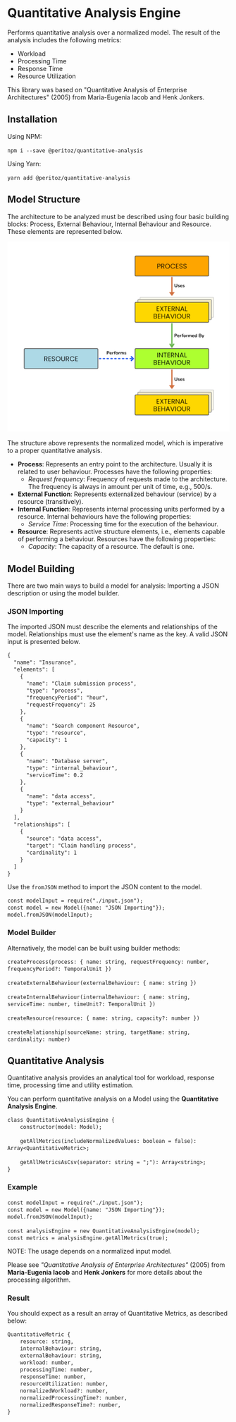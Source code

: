 # Quantitative Analysis Engine

Performs quantitative analysis over a normalized model. The result of the analysis includes the following metrics:

- Workload
- Processing Time
- Response Time
- Resource Utilization

This library was based on "Quantitative Analysis of Enterprise Architectures" (2005) from Maria-Eugenia Iacob and Henk Jonkers.

## Installation

Using NPM:

``
npm i --save @peritoz/quantitative-analysis
``

Using Yarn:

``
yarn add @peritoz/quantitative-analysis
``

## Model Structure

The architecture to be analyzed must be described using four basic building blocks: Process, External Behaviour, Internal Behaviour and Resource. These elements are represented below.

![Model representation](./docs/model.jpg)

The structure above represents the normalized model, which is imperative to a proper quantitative analysis.

- **Process**: Represents an entry point to the architecture. Usually it is related to user behaviour. Processes have the following properties:
  - *Request frequency*: Frequency of requests made to the architecture. The frequency is always in amount per unit of time, e.g., 500/s.
- **External Function**: Represents externalized behaviour (service) by a resource (transitively).
- **Internal Function**: Represents internal processing units performed by a resource. Internal behaviours have the following properties:
  - *Service Time*: Processing time for the execution of the behaviour.
- **Resource**: Represents active structure elements, i.e., elements capable of performing a behaviour. Resources have the following properties:
  - *Capacity*: The capacity of a resource. The default is one.

## Model Building

There are two main ways to build a model for analysis: Importing a JSON description or using the model builder.

### JSON Importing

The imported JSON must describe the elements and relationships of the model. Relationships must use the element's name as the key. A valid JSON input is presented below.

```
{
  "name": "Insurance",
  "elements": [
    {
      "name": "Claim submission process",
      "type": "process",
      "frequencyPeriod": "hour",
      "requestFrequency": 25
    },
    {
      "name": "Search component Resource",
      "type": "resource",
      "capacity": 1
    },
    {
      "name": "Database server",
      "type": "internal_behaviour",
      "serviceTime": 0.2
    },
    {
      "name": "data access",
      "type": "external_behaviour"
    }
  ],
  "relationships": [
    {
      "source": "data access",
      "target": "Claim handling process",
      "cardinality": 1
    }
  ]
}  
```

Use the ```fromJSON``` method to import the JSON content to the model.

```
const modelInput = require("./input.json");
const model = new Model({name: "JSON Importing"});
model.fromJSON(modelInput);
```

### Model Builder

Alternatively, the model can be built using builder methods:

```
createProcess(process: { name: string, requestFrequency: number, frequencyPeriod?: TemporalUnit })

createExternalBehaviour(externalBehaviour: { name: string })

createInternalBehaviour(internalBehaviour: { name: string, serviceTime: number, timeUnit?: TemporalUnit })

createResource(resource: { name: string, capacity?: number })

createRelationship(sourceName: string, targetName: string, cardinality: number)
```

## Quantitative Analysis

Quantitative analysis provides an analytical tool for workload, response time, processing time and utility estimation.

You can perform quantitative analysis on a Model using the **Quantitative Analysis Engine**.

```
class QuantitativeAnalysisEngine {
    constructor(model: Model);

    getAllMetrics(includeNormalizedValues: boolean = false): Array<QuantitativeMetric>;

    getAllMetricsAsCsv(separator: string = ";"): Array<string>;
}
```

### Example

```
const modelInput = require("./input.json");
const model = new Model({name: "JSON Importing"});
model.fromJSON(modelInput);

const analysisEngine = new QuantitativeAnalysisEngine(model);
const metrics = analysisEngine.getAllMetrics(true);
```

NOTE: The usage depends on a normalized input model.

Please see *"Quantitative Analysis of Enterprise Architectures"* (2005) from **Maria-Eugenia Iacob** and **Henk Jonkers** for more details about the processing algorithm.

### Result

You should expect as a result an array of Quantitative Metrics, as described below:

```
QuantitativeMetric {
    resource: string,
    internalBehaviour: string,
    externalBehaviour: string,
    workload: number,
    processingTime: number,
    responseTime: number,
    resourceUtilization: number,
    normalizedWorkload?: number,
    normalizedProcessingTime?: number,
    normalizedResponseTime?: number,
}
```